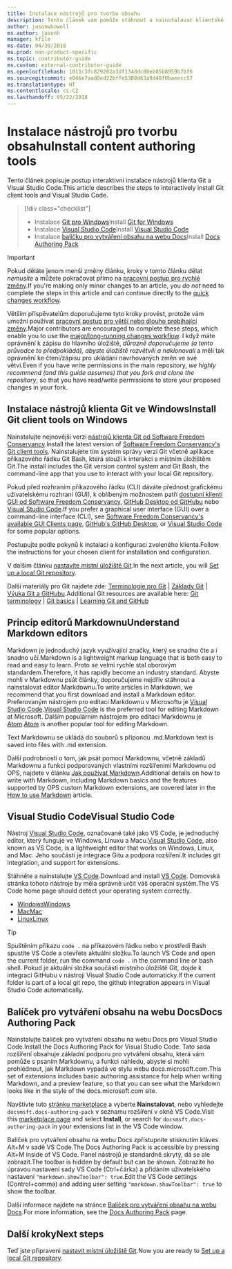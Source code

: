 ```yaml
---
title: Instalace nástrojů pro tvorbu obsahu
description: Tento článek vám pomůže stáhnout a nainstalovat klientské nástroje, které jsou potřeba pro Git a úpravy souborů markdownu.
author: jasonwhowell
ms.author: jasonh
manager: kfile
ms.date: 04/30/2018
ms.prod: non-product-specific
ms.topic: contributor-guide
ms.custom: external-contributor-guide
ms.openlocfilehash: 1011c3fc829202a3df134ddc80eb05b8959b7bf6
ms.sourcegitcommit: e046e7aad8ed22bffe5380d63a9d40f0baeecc57
ms.translationtype: HT
ms.contentlocale: cs-CZ
ms.lasthandoff: 05/22/2018
---
```

# <a name="install-content-authoring-tools"></a><span data-ttu-id="3e348-103">Instalace nástrojů pro tvorbu obsahu</span><span class="sxs-lookup"><span data-stu-id="3e348-103">Install content authoring tools</span></span>

<span data-ttu-id="3e348-104">Tento článek popisuje postup interaktivní instalace nástrojů klienta Git a Visual Studio Code.</span><span class="sxs-lookup"><span data-stu-id="3e348-104">This article describes the steps to interactively install Git client tools and Visual Studio Code.</span></span>
> [!div class="checklist"]
> * <span data-ttu-id="3e348-105">Instalace [Git pro Windows](https://git-scm.com/download/win)</span><span class="sxs-lookup"><span data-stu-id="3e348-105">Install [Git for Windows](https://git-scm.com/download/win)</span></span>
> * <span data-ttu-id="3e348-106">Instalace [Visual Studio Code](https://code.visualstudio.com/)</span><span class="sxs-lookup"><span data-stu-id="3e348-106">Install [Visual Studio Code](https://code.visualstudio.com/)</span></span>
> * <span data-ttu-id="3e348-107">Instalace [balíčku pro vytváření obsahu na webu Docs](https://marketplace.visualstudio.com/items?itemName=docsmsft.docs-authoring-pack)</span><span class="sxs-lookup"><span data-stu-id="3e348-107">Install [Docs Authoring Pack](https://marketplace.visualstudio.com/items?itemName=docsmsft.docs-authoring-pack)</span></span>

>[!IMPORTANT]
> <span data-ttu-id="3e348-108">Pokud děláte jenom menší změny článku, kroky v tomto článku dělat *nemusíte* a můžete pokračovat přímo na [pracovní postup pro rychlé změny](index.md#quick-edits-to-existing-documents).</span><span class="sxs-lookup"><span data-stu-id="3e348-108">If you're making only minor changes to an article, you *do not* need to complete the steps in this article and can continue directly to the [quick changes workflow](index.md#quick-edits-to-existing-documents).</span></span>
>
> <span data-ttu-id="3e348-109">Větším přispěvatelům doporučujeme tyto kroky provést, protože vám umožní používat [pracovní postup pro větší nebo dlouho probíhající změny](how-to-write-workflows-major.md).</span><span class="sxs-lookup"><span data-stu-id="3e348-109">Major contributors are encouraged to complete these steps, which enable you to use the [major/long-running changes workflow](how-to-write-workflows-major.md).</span></span> <span data-ttu-id="3e348-110">I když máte oprávnění k zápisu do hlavního úložiště, *důrazně doporučujeme (a tento průvodce to předpokládá), abyste úložiště rozvětvili a naklonovali* a měli tak oprávnění ke čtení/zápisu pro ukládání navrhovaných změn ve své větvi.</span><span class="sxs-lookup"><span data-stu-id="3e348-110">Even if you have write permissions in the main repository, *we highly recommend (and this guide assumes) that you fork and clone the repository*, so that you have read/write permissions to store your proposed changes in your fork.</span></span>

## <a name="install-git-client-tools-on-windows"></a><span data-ttu-id="3e348-111">Instalace nástrojů klienta Git ve Windows</span><span class="sxs-lookup"><span data-stu-id="3e348-111">Install Git client tools on Windows</span></span>

 <span data-ttu-id="3e348-112">Nainstalujte nejnovější verzi [nástrojů klienta Git od Software Freedom Conservancy](https://git-scm.com/download/).</span><span class="sxs-lookup"><span data-stu-id="3e348-112">Install the latest version of [Software Freedom Conservancy's Git client tools](https://git-scm.com/download/).</span></span> <span data-ttu-id="3e348-113">Nainstalujete tím systém správy verzí Git včetně aplikace příkazového řádku Git Bash, která slouží k interakci s místním úložištěm Git.</span><span class="sxs-lookup"><span data-stu-id="3e348-113">The install includes the Git version control system and Git Bash, the command-line app that you use to interact with your local Git repository.</span></span>

<span data-ttu-id="3e348-114">Pokud před rozhraním příkazového řádku (CLI) dáváte přednost grafickému uživatelskému rozhraní (GUI), k oblíbeným možnostem patří [dostupní klienti GUI od Software Freedom Conservancy](https://git-scm.com/downloads/guis), [GitHub Desktop od GitHubu](https://desktop.github.com/) nebo [Visual Studio Code](https://www.visualstudio.com/products/code-vs.aspx).</span><span class="sxs-lookup"><span data-stu-id="3e348-114">If you prefer a graphical user interface (GUI) over a command-line interface (CLI), see [Software Freedom Conservancy's available GUI Clients page](https://git-scm.com/downloads/guis), [GitHub's GitHub Desktop](https://desktop.github.com/), or [Visual Studio Code](https://www.visualstudio.com/products/code-vs.aspx) for some popular options.</span></span>

<span data-ttu-id="3e348-115">Postupujte podle pokynů k instalaci a konfiguraci zvoleného klienta.</span><span class="sxs-lookup"><span data-stu-id="3e348-115">Follow the instructions for your chosen client for installation and configuration.</span></span>

<span data-ttu-id="3e348-116">V dalším článku [nastavíte místní úložiště Git](get-started-setup-local.md).</span><span class="sxs-lookup"><span data-stu-id="3e348-116">In the next article, you will [Set up a local Git repository](get-started-setup-local.md).</span></span>

   <span data-ttu-id="3e348-117">Další materiály pro Git najdete zde: [Terminologie pro Git](https://help.github.com/articles/github-glossary) | [Základy Git](https://git-scm.com/book/en/v2/Getting-Started-Git-Basics) | [Výuka Git a GitHubu](https://help.github.com/articles/good-resources-for-learning-git-and-github/).</span><span class="sxs-lookup"><span data-stu-id="3e348-117">Additional Git resources are available here: [Git terminology](https://help.github.com/articles/github-glossary) | [Git basics](https://git-scm.com/book/en/v2/Getting-Started-Git-Basics) | [Learning Git and GitHub](https://help.github.com/articles/good-resources-for-learning-git-and-github/)</span></span>

## <a name="understand-markdown-editors"></a><span data-ttu-id="3e348-118">Princip editorů Markdownu</span><span class="sxs-lookup"><span data-stu-id="3e348-118">Understand Markdown editors</span></span>

<span data-ttu-id="3e348-119">Markdown je jednoduchý jazyk využívající značky, který se snadno čte a i snadno učí.</span><span class="sxs-lookup"><span data-stu-id="3e348-119">Markdown is a lightweight markup language that is both easy to read and easy to learn.</span></span> <span data-ttu-id="3e348-120">Proto se velmi rychle stal oborovým standardem.</span><span class="sxs-lookup"><span data-stu-id="3e348-120">Therefore, it has rapidly become an industry standard.</span></span> <span data-ttu-id="3e348-121">Abyste mohli v Markdownu psát články, doporučujeme nejdřív stáhnout a nainstalovat editor Markdownu.</span><span class="sxs-lookup"><span data-stu-id="3e348-121">To write articles in Markdown, we recommend that you first download and install a Markdown editor.</span></span>  <span data-ttu-id="3e348-122">Preferovaným nástrojem pro editaci Markdownu v Microsoftu je [Visual Studio Code](https://code.visualstudio.com/).</span><span class="sxs-lookup"><span data-stu-id="3e348-122">[Visual Studio Code](https://code.visualstudio.com/) is the preferred tool for editing Markdown at Microsoft.</span></span> <span data-ttu-id="3e348-123">Dalším populárním nástrojem pro editaci Markdownu je [Atom](https://atom.io).</span><span class="sxs-lookup"><span data-stu-id="3e348-123">[Atom](https://atom.io) is another popular tool for editing Markdown.</span></span>

<span data-ttu-id="3e348-124">Text Markdownu se ukládá do souborů s příponou .md.</span><span class="sxs-lookup"><span data-stu-id="3e348-124">Markdown text is saved into files with .md extension.</span></span>

<span data-ttu-id="3e348-125">Další podrobnosti o tom, jak psát pomocí Markdownu, včetně základů Markdownu a funkcí podporovaných vlastními rozšířeními Markdownu od OPS, najdete v článku [Jak používat Markdown](how-to-write-use-markdown.md).</span><span class="sxs-lookup"><span data-stu-id="3e348-125">Additional details on how to write with Markdown, including Markdown basics and the features supported by OPS custom Markdown extensions, are covered later in the [How to use Markdown](how-to-write-use-markdown.md) article.</span></span>

## <a name="visual-studio-code"></a><span data-ttu-id="3e348-126">Visual Studio Code</span><span class="sxs-lookup"><span data-stu-id="3e348-126">Visual Studio Code</span></span>

<span data-ttu-id="3e348-127">Nástroj [Visual Studio Code](https://code.visualstudio.com/), označované také jako VS Code, je jednoduchý editor, který funguje ve Windows, Linuxu a Macu.</span><span class="sxs-lookup"><span data-stu-id="3e348-127">[Visual Studio Code](https://code.visualstudio.com/), also known as VS Code, is a lightweight editor that works on Windows, Linux, and Mac.</span></span> <span data-ttu-id="3e348-128">Jeho součástí je integrace Gitu a podpora rozšíření.</span><span class="sxs-lookup"><span data-stu-id="3e348-128">It includes git integration, and support for extensions.</span></span>

<span data-ttu-id="3e348-129">Stáhněte a nainstalujte [VS Code](https://code.visualstudio.com/).</span><span class="sxs-lookup"><span data-stu-id="3e348-129">Download and install [VS Code](https://code.visualstudio.com/).</span></span> <span data-ttu-id="3e348-130">Domovská stránka tohoto nástroje by měla správně určit váš operační systém.</span><span class="sxs-lookup"><span data-stu-id="3e348-130">The VS Code home page should detect your operating system correctly.</span></span>

- [<span data-ttu-id="3e348-131">Windows</span><span class="sxs-lookup"><span data-stu-id="3e348-131">Windows</span></span>](https://code.visualstudio.com/docs/setup/windows)
- [<span data-ttu-id="3e348-132">Mac</span><span class="sxs-lookup"><span data-stu-id="3e348-132">Mac</span></span>](https://code.visualstudio.com/docs/setup/mac)
- [<span data-ttu-id="3e348-133">Linux</span><span class="sxs-lookup"><span data-stu-id="3e348-133">Linux</span></span>](https://code.visualstudio.com/docs/setup/linux)

> [!TIP]
> <span data-ttu-id="3e348-134">Spuštěním příkazu `code .` na příkazovém řádku nebo v prostředí Bash spustíte VS Code a otevřete aktuální složku.</span><span class="sxs-lookup"><span data-stu-id="3e348-134">To launch VS Code and open the current folder, run the command `code .` in the command line or bash shell.</span></span> <span data-ttu-id="3e348-135">Pokud je aktuální složka součástí místního úložiště Git, dojde k integraci GitHubu v nástroji Visual Studio Code automaticky.</span><span class="sxs-lookup"><span data-stu-id="3e348-135">If the current folder is part of a local git repo, the github integration appears in Visual Studio Code automatically.</span></span>

## <a name="docs-authoring-pack"></a><span data-ttu-id="3e348-136">Balíček pro vytváření obsahu na webu Docs</span><span class="sxs-lookup"><span data-stu-id="3e348-136">Docs Authoring Pack</span></span>
<span data-ttu-id="3e348-137">Nainstalujte balíček pro vytváření obsahu na webu Docs pro Visual Studio Code.</span><span class="sxs-lookup"><span data-stu-id="3e348-137">Install the Docs Authoring Pack for Visual Studio Code.</span></span> <span data-ttu-id="3e348-138">Tato sada rozšíření obsahuje základní podporu pro vytváření obsahu, která vám pomůže s psaním Markdownu, a funkci náhledu, abyste si mohli prohlédnout, jak Markdown vypadá ve stylu webu docs.microsoft.com.</span><span class="sxs-lookup"><span data-stu-id="3e348-138">This set of extensions includes basic authoring assistance for help when writing Markdown, and a preview feature, so that you can see what the Markdown looks like in the style of the docs.microsoft.com site.</span></span>

   <span data-ttu-id="3e348-139">Navštivte tuto [stránku marketplace](https://marketplace.visualstudio.com/items?itemName=docsmsft.docs-authoring-pack) a vyberte **Nainstalovat**, nebo vyhledejte `docsmsft.docs-authoring-pack` v seznamu rozšíření v okně VS Code.</span><span class="sxs-lookup"><span data-stu-id="3e348-139">Visit this [marketplace page](https://marketplace.visualstudio.com/items?itemName=docsmsft.docs-authoring-pack) and select **Install**, or search for `docsmsft.docs-authoring-pack` in your extensions list in the VS Code window.</span></span> 

   <span data-ttu-id="3e348-140">Balíček pro vytváření obsahu na webu Docs zpřístupníte stisknutím kláves Alt+M v sadě VS Code.</span><span class="sxs-lookup"><span data-stu-id="3e348-140">The Docs Authoring Pack is accessible by pressing Alt+M inside of VS Code.</span></span> <span data-ttu-id="3e348-141">Panel nástrojů je standardně skrytý, dá se ale zobrazit.</span><span class="sxs-lookup"><span data-stu-id="3e348-141">The toolbar is hidden by default but can be shown.</span></span> <span data-ttu-id="3e348-142">Zobrazíte ho úpravou nastavení sady VS Code (Ctrl+čárka) a přidáním uživatelského nastavení `"markdown.showToolbar": true`.</span><span class="sxs-lookup"><span data-stu-id="3e348-142">Edit the VS Code settings (Control+comma) and adding user setting `"markdown.showToolbar": true` to show the toolbar.</span></span>

   <span data-ttu-id="3e348-143">Další informace najdete na stránce [Balíček pro vytváření obsahu na webu Docs](how-to-write-docs-auth-pack.md).</span><span class="sxs-lookup"><span data-stu-id="3e348-143">For more information, see the [Docs Authoring Pack](how-to-write-docs-auth-pack.md) page.</span></span>


## <a name="next-steps"></a><span data-ttu-id="3e348-144">Další kroky</span><span class="sxs-lookup"><span data-stu-id="3e348-144">Next steps</span></span>

<span data-ttu-id="3e348-145">Teď jste připraveni [nastavit místní úložiště Git](get-started-setup-local.md).</span><span class="sxs-lookup"><span data-stu-id="3e348-145">Now you are ready to [Set up a local Git repository](get-started-setup-local.md).</span></span>

